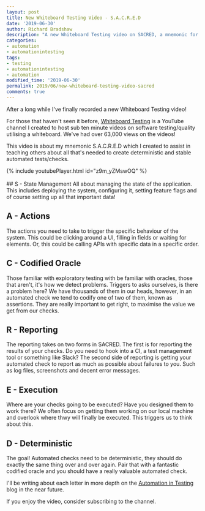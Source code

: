 ```yaml
---
layout: post
title: New Whiteboard Testing Video - S.A.C.R.E.D
date: '2019-06-30'
author: Richard Bradshaw
description: "A new Whiteboard Testing video on SACRED, a mnemonic for automated test|check design."
categories: 
- automation
- automationintesting
tags:
- testing
- automationintesting
- automation
modified_time: '2019-06-30'
permalink: 2019/06/new-whiteboard-testing-video-sacred
comments: true
---
```

After a long while I've finally recorded a new Whiteboard Testing video!

For those that haven't seen it before, [Whiteboard Testing](https://www.youtube.com/channel/UC0QZWhi0ojqNte3ey7RD0qQ) is a YouTube channel I created to host sub ten minute videos on software testing/quality utilising a whiteboard. We've had over 63,000 views on the videos!

This video is about my mnemonic S.A.C.R.E.D which I created to assist in teaching others about all that's needed to create deterministic and stable automated tests/checks. 

<div class="centerplugin">
{% include youtubePlayer.html id="z9m_yZMswOQ" %}
</div>
<br>
## S - State Management
All about managing the state of the application. This includes deploying the system, configuring it, setting feature flags and of course setting up all that important data!

## A - Actions
The actions you need to take to trigger the specific behaviour of the system. This could be clicking around a UI, filling in fields or waiting for elements. Or, this could be calling APIs with specific data in a specific order.

## C - Codified Oracle
Those familiar with exploratory testing with be familiar with oracles, those that aren't, it's how we detect problems. Triggers to asks ourselves, is there a problem here? We have thousands of them in our heads, however, in an automated check we tend to codify one of two of them, known as assertions. They are really important to get right, to maximise the value we get from our checks.

## R - Reporting
The reporting takes on two forms in SACRED. The first is for reporting the results of your checks. Do you need to hook into a CI, a test management tool or something like Slack? The second side of reporting is getting your automated check to report as much as possible about failures to you. Such as log files, screenshots and decent error messages.

## E - Execution
Where are your checks going to be executed? Have you designed them to work there? We often focus on getting them working on our local machine and overlook where thwy will finally be executed. This triggers us to think about this.

## D - Deterministic
The goal! Automated checks need to be deterministic, they should do exactly the same thing over and over again. Pair that with a fantastic codified oracle and you should have a really valuable automated check. 

I'll be writing about each letter in more depth on the [Automation in Testing](https://automationintesting.com) blog in the near future.

If you enjoy the video, consider subscribing to the channel.